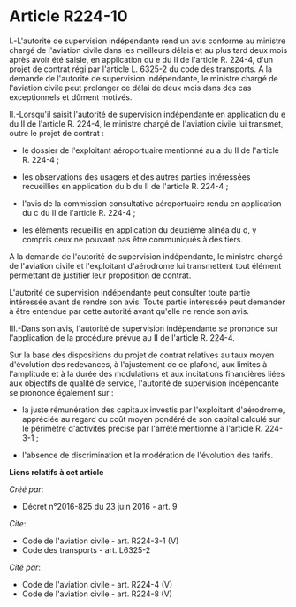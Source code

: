 # Article R224-10

I.-L'autorité de supervision indépendante rend un avis conforme au ministre chargé de l'aviation civile dans les meilleurs
délais et au plus tard deux mois après avoir été saisie, en application du e du II de l'article R. 224-4, d'un projet de
contrat régi par l'article L. 6325-2 du code des transports. A la demande de l'autorité de supervision indépendante, le
ministre chargé de l'aviation civile peut prolonger ce délai de deux mois dans des cas exceptionnels et dûment motivés. 

II.-Lorsqu'il saisit l'autorité de supervision indépendante en application du e du II de l'article R. 224-4, le ministre
chargé de l'aviation civile lui transmet, outre le projet de contrat :

- le dossier de l'exploitant aéroportuaire mentionné au a du II de l'article R. 224-4 ;

- les observations des usagers et des autres parties intéressées recueillies en application du b du II de l'article R.
224-4 ;

- l'avis de la commission consultative aéroportuaire rendu en application du c du II de l'article R. 224-4 ;

- les éléments recueillis en application du deuxième alinéa du d, y compris ceux ne pouvant pas être communiqués à des
tiers. 

A la demande de l'autorité de supervision indépendante, le ministre chargé de l'aviation civile et l'exploitant d'aérodrome
lui transmettent tout élément permettant de justifier leur proposition de contrat. 

L'autorité de supervision indépendante peut consulter toute partie intéressée avant de rendre son avis. Toute partie
intéressée peut demander à être entendue par cette autorité avant qu'elle ne rende son avis. 

III.-Dans son avis, l'autorité de supervision indépendante se prononce sur l'application de la procédure prévue au II de
l'article R. 224-4. 

Sur la base des dispositions du projet de contrat relatives au taux moyen d'évolution des redevances, à l'ajustement de ce
plafond, aux limites à l'amplitude et à la durée des modulations et aux incitations financières liées aux objectifs de
qualité de service, l'autorité de supervision indépendante se prononce également sur :

- la juste rémunération des capitaux investis par l'exploitant d'aérodrome, appréciée au regard du coût moyen pondéré de son
capital calculé sur le périmètre d'activités précisé par l'arrêté mentionné à l'article R. 224-3-1 ;

- l'absence de discrimination et la modération de l'évolution des tarifs.

**Liens relatifs à cet article**

_Créé par_:

  - Décret n°2016-825 du 23 juin 2016 - art. 9

_Cite_:

  - Code de l'aviation civile - art. R224-3-1 (V)
  - Code des transports - art. L6325-2

_Cité par_:

  - Code de l'aviation civile - art. R224-4 (V)
  - Code de l'aviation civile - art. R224-8 (V)
